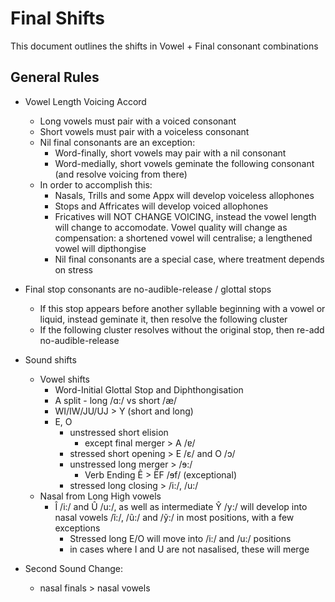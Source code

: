 # Final Shifts

This document outlines the shifts in Vowel + Final consonant combinations

## General Rules

- Vowel Length Voicing Accord
  - Long vowels must pair with a voiced consonant
  - Short vowels must pair with a voiceless consonant
  - Nil final consonants are an exception:
    - Word-finally, short vowels may pair with a nil consonant
    - Word-medially, short vowels geminate the following consonant (and resolve voicing from there)
  - In order to accomplish this:
    - Nasals, Trills and some Appx will develop voiceless allophones
    - Stops and Affricates will develop voiced allophones
    - Fricatives will NOT CHANGE VOICING, instead the vowel length will change to accomodate.  Vowel quality will change as compensation: a shortened vowel will centralise; a lengthened vowel will dipthongise
    - Nil final consonants are a special case, where treatment depends on stress

- Final stop consonants are no-audible-release / glottal stops
  - If this stop appears before another syllable beginning with a vowel or liquid, instead geminate it, then resolve the following cluster
  - If the following cluster resolves without the original stop, then re-add no-audible-release

- Sound shifts
  - Vowel shifts
    - Word-Initial Glottal Stop and Diphthongisation
    - A split - long /ɑ:/ vs short /æ/
    - WI/IW/JU/UJ > Y (short and long)
    - E, O
      - unstressed short elision
        - except final merger > A /ɐ/
      - stressed short opening > E /ɛ/ and O /ɔ/
      - unstressed long merger > /ɘ:/
        - Verb Ending Ê > ËF /ɘf/ (exceptional)
      - stressed long closing > /i:/, /u:/
  - Nasal from Long High vowels
    - Î /i:/ and Û /u:/, as well as intermediate Ŷ /y:/ will develop into nasal vowels /ĩ:/, /ũ:/ and /ỹ:/ in most positions, with a few exceptions
      - Stressed long E/O will move into /i:/ and /u:/ positions
      - in cases where I and U are not nasalised, these will merge

- Second Sound Change:
  - nasal finals > nasal vowels
